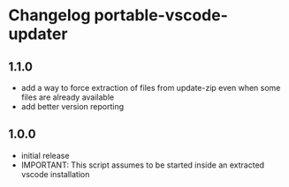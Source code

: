 # Changelog portable-vscode-updater 

## 1.1.0 

- add a way to force extraction of files from update-zip even when some files are already available
- add better version reporting

## 1.0.0 

- initial release 
- IMPORTANT: This script assumes to be started inside an extracted vscode installation